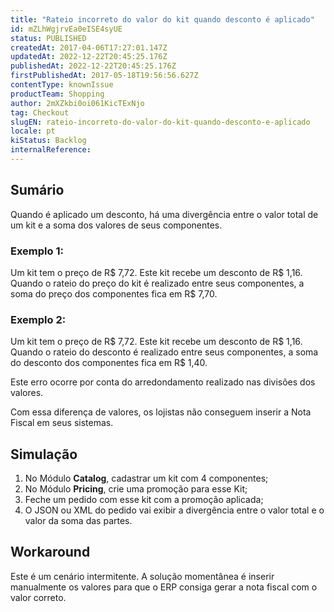 ```yaml
---
title: "Rateio incorreto do valor do kit quando desconto é aplicado"
id: mZLhWgjrvEa0eISE4syUE
status: PUBLISHED
createdAt: 2017-04-06T17:27:01.147Z
updatedAt: 2022-12-22T20:45:25.176Z
publishedAt: 2022-12-22T20:45:25.176Z
firstPublishedAt: 2017-05-18T19:56:56.627Z
contentType: knownIssue
productTeam: Shopping
author: 2mXZkbi0oi061KicTExNjo
tag: Checkout
slugEN: rateio-incorreto-do-valor-do-kit-quando-desconto-e-aplicado
locale: pt
kiStatus: Backlog
internalReference: 
---
```


## Sumário

Quando é aplicado um desconto, há uma divergência entre o valor total de um kit e a soma dos valores de seus componentes.

### Exemplo 1:

Um kit tem o preço de R$ 7,72. Este kit recebe um desconto de R$ 1,16. Quando o rateio do preço do kit é realizado entre seus componentes, a soma do preço dos componentes fica em R$ 7,70.

### Exemplo 2:

Um kit tem o preço de R$ 7,72. Este kit recebe um desconto de R$ 1,16. Quando o rateio do desconto é realizado entre seus componentes, a soma do desconto dos componentes fica em R$ 1,40.

Este erro ocorre por conta do arredondamento realizado nas divisões dos valores.

Com essa diferença de valores, os lojistas não conseguem inserir a Nota Fiscal em seus sistemas.

## Simulação

1. No Módulo **Catalog**, cadastrar um kit com 4 componentes;
2. No Módulo **Pricing**, crie uma promoção para esse Kit;
3. Feche um pedido com esse kit com a promoção aplicada;
4. O JSON ou XML do pedido vai exibir a divergência entre o valor total e o valor da soma das partes.

## Workaround

Este é um cenário intermitente. A solução momentânea é inserir manualmente os valores para que o ERP consiga gerar a nota fiscal com o valor correto.

